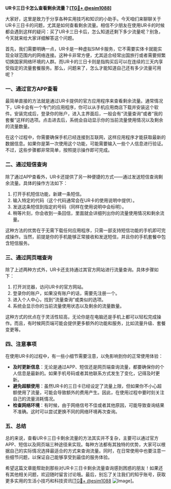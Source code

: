 **UR卡三日卡怎么查看剩余流量？[[TG💪+ @esim1088](https://t.me/s/esim1088)]**

大家好，这里是致力于分享各种实用技巧和知识的小助手。今天咱们来聊聊关于UR卡三日卡的问题，尤其是如何查看剩余流量。相信不少朋友在使用UR卡的时候都会遇到这样的疑问：买了UR卡三日卡后，怎么知道还剩下多少流量呢？别急，今天就来给大家详细解答这个问题。

首先，我们需要明确一点，UR卡是一种虚拟SIM卡服务，它不需要实体卡就能实现全球范围内的网络连接。这种卡非常方便，尤其适合经常出国旅行或者需要频繁切换国家网络环境的人群。而UR卡的三日卡则是指购买后可以在连续的三天内享受指定的流量套餐服务。那么，问题来了，怎么才能知道自己还有多少流量可用呢？

### **一、通过官方APP查看**

最简单直接的方法就是通过UR卡提供的官方应用程序来查看剩余流量。通常情况下，UR卡会有一个专门的应用程序，你可以从手机应用商店下载并安装这个软件。安装完成后，登录你的账户，进入主界面后，一般会有“流量查询”或者“我的套餐”这样的选项。点击进去后，系统会自动显示你的当前流量使用情况以及剩余的流量数量。

在这个过程中，你需要确保手机已经连接到互联网，这样应用程序才能获取最新的数据信息。如果你是第一次使用这个功能，可能需要输入一些个人信息进行验证。不过，这些步骤都非常简单，按照提示操作即可完成。

### **二、通过短信查询**

除了通过APP查看外，UR卡还提供了另一种便捷的方式——通过发送短信查询剩余流量。具体的操作方法如下：

1. 打开手机短信功能，新建一条短信。
2. 输入特定的代码（这个代码通常会在UR卡的使用说明中提供）。
3. 发送这条短信到指定的号码（同样在使用说明中会标明）。
4. 稍等片刻，你会收到一条回信，里面就会详细列出你的流量使用情况和剩余流量。

这种方法的优势在于无需下载任何应用程序，只需一部支持短信功能的手机即可完成操作。当然，前提是你的手机能够正常接收和发送短信，并且你的手机套餐中包含短信服务。

### **三、通过网页端查询**

除了上述两种方式外，UR卡还支持通过其官方网站进行流量查询。具体步骤如下：

1. 打开浏览器，访问UR卡的官方网站。
2. 登录你的账户，如果没有账户的话，需要先注册一个。
3. 进入个人中心，找到“流量查询”或类似的选项。
4. 系统会显示你的当前流量使用状态以及剩余的流量数量。

这种方式的优点在于灵活性较高，无论你是在电脑还是手机上都可以轻松完成操作。而且，有时候网页端可能会提供更多额外的功能和服务，比如流量升级、套餐变更等。

### **四、注意事项**

在使用UR卡的过程中，有一些小细节需要注意，以免影响到你的正常使用体验：

- **及时更新信息**：无论是通过APP、短信还是网页端查询流量，都要确保你的个人信息是最新的。如果手机号码或者其他联系方式发生了变化，记得及时更新。
- **避免超额使用**：虽然UR卡的三日卡已经设定了流量上限，但如果你不小心超额使用了流量，可能会导致额外的费用产生。因此，在使用过程中要时刻关注自己的流量消耗情况。
- **检查网络环境**：有时候，由于网络信号不佳或者其他原因，可能导致查询结果不准确。这时可以尝试更换不同的网络环境再次查询。

### **五、总结**

总的来说，查看UR卡三日卡剩余流量的方法其实并不复杂，主要可以通过官方APP、短信以及网页端三种途径来实现。每种方法都有其独特的优势，大家可以根据自己的实际情况选择最适合的方式来查询流量。同时，在日常使用中也要注意一些细节问题，以保证自己能够享受到最佳的服务体验。

希望这篇文章能帮助到那些对UR卡三日卡剩余流量查询感到困惑的朋友！如果还有其他相关问题，欢迎随时留言讨论哦。最后，别忘了关注我们的知乎账号，获取更多实用的生活小技巧和科技资讯[[TG💪+ @esim1088](https://t.me/s/esim1088) ![Image](https://i.postimg.cc/4NQfJmqS/Snipaste-2025-05-13-00-14-12.png)]。
